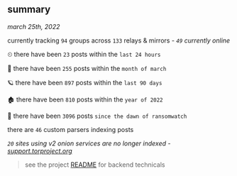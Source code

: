 
## summary
_march 25th, 2022_

currently tracking `94` groups across `133` relays & mirrors - _`49` currently online_

⏲ there have been `23` posts within the `last 24 hours`

🦈 there have been `255` posts within the `month of march`

🪐 there have been `897` posts within the `last 90 days`

🏚 there have been `810` posts within the `year of 2022`

🦕 there have been `3096` posts `since the dawn of ransomwatch`

there are `46` custom parsers indexing posts

_`20` sites using v2 onion services are no longer indexed - [support.torproject.org](https://support.torproject.org/onionservices/v2-deprecation/)_

> see the project [README](https://github.com/thetanz/ransomwatch#ransomwatch--) for backend technicals
